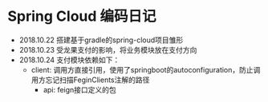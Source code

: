 # Spring Cloud 编码日记
- 2018.10.22 搭建基于gradle的spring-cloud项目雏形
- 2018.10.23 受龙果支付的影响，将业务模块放在支付方向
- 2018.10.24 支付模块依赖如下：
    - client: 调用方直接引用，使用了springboot的autoconfiguration，防止调用方忘记扫描FeginClients注解的路径
        - api: feign接口定义的包
